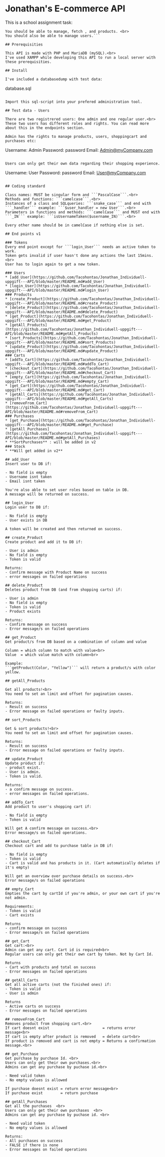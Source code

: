 # Jonathan's E-commerce API 

This is a school assignment task:
```Make an API for an e-commerce platform.<br>  
You should be able to manage, fetch , and products. <br>
You should also be able to manage users.```

## Prerequisities

This API is made with PHP and MariaDB (mySQL).<br>
I've used XAMPP while developing this API to run a local server with these prerequisities.

## Install

I've included a databasedump with test data:
```
database.sql
```

Import this sql-script into your prefered administration tool.

## Test data - Users

There are two registrered users: One admin and one regular user.<br>
These two users has different roles and rights. You can read more about this in the endpoints section.

Admin has the rights to manage products, users, shoppingcart and purchases etc:
```
Username: Admin
Password: password
Email: Admin@myCompany.com
```

Users can only get their own data regarding their shopping experience.

```
Username: User
Password: password
Email: User@myCompany.com
```

## Coding standard

Class names: MUST be singular form and ```PascalCase```.<br>
Methods and functions: ```camelcase```.<br>
Instances of a class and SQLqueries: ```snake_case``` and end with ```_handler``` example: ```$user_handler = new User```.<br>
Parameters in functions and methods: ```camelCase``` and MUST end with ```_IN``` example: ```isUsernameTaken($username_IN)```.<br>

Every other name should be in camelCase if nothing else is set.

## End points v1

### Tokens
Every end point except for ```login_User``` needs an active token to work.
Token gets invalid if user hasn't done any actions the last 15mins.<br>
User has to login again to get a new token.

### Users
* [add_User](https://github.com/Tacohontas/Jonathan_Individuell-uppgift---API/blob/master/README.md#add_User)
* [login_User](https://github.com/Tacohontas/Jonathan_Individuell-uppgift---API/blob/master/README.md#login_User)
### Products
* [create_Product](https://github.com/Tacohontas/Jonathan_Individuell-uppgift---API/blob/master/README.md#create_Product)
* [delete_Product](https://github.com/Tacohontas/Jonathan_Individuell-uppgift---API/blob/master/README.md#delete_Product)
* [get_Product](https://github.com/Tacohontas/Jonathan_Individuell-uppgift---API/blob/master/README.md#get_Product)
* [getAll_Products](https://github.com/Tacohontas/Jonathan_Individuell-uppgift---API/blob/master/README.md#getAll_Products)
* [sort_Products](https://github.com/Tacohontas/Jonathan_Individuell-uppgift---API/blob/master/README.md#sort_Products)
* [update_Product](https://github.com/Tacohontas/Jonathan_Individuell-uppgift---API/blob/master/README.md#update_Product)
### Carts
* [addTo_Cart](https://github.com/Tacohontas/Jonathan_Individuell-uppgift---API/blob/master/README.md#addTo_Cart)
* [checkout_Cart](https://github.com/Tacohontas/Jonathan_Individuell-uppgift---API/blob/master/README.md#checkout_Cart)
* [empty_Cart](https://github.com/Tacohontas/Jonathan_Individuell-uppgift---API/blob/master/README.md#empty_Cart)
* [get_Cart](https://github.com/Tacohontas/Jonathan_Individuell-uppgift---API/blob/master/README.md#get_Cart)
* [getAll_Carts](https://github.com/Tacohontas/Jonathan_Individuell-uppgift---API/blob/master/README.md#getAll_Carts)
* [removeFrom_Cart](https://github.com/Tacohontas/Jonathan_Individuell-uppgift---API/blob/master/README.md#removeFrom_Cart)
### Purchases
* [get_Purchase](https://github.com/Tacohontas/Jonathan_Individuell-uppgift---API/blob/master/README.md#get_Purchase)
* [getAll_Purchases](https://github.com/Tacohontas/Jonathan_Individuell-uppgift---API/blob/master/README.md#getAll_Purchases)
* **SortPurchases** : will be added in v2
### Stock
* **Will get added in v2**

## add_User
Insert user to DB if:

- No field is empty
- Username isnt taken 
- Email isnt taken

You're also able to set user roles based on table in DB.
A message will be returned on success.

## login_User
Login user to DB if:

- No field is empty
- User exists in DB

A token will be created and then returned on success.

## create_Product
Create product and add it to DB if:

- User is admin
- No field is empty
- Token is valid

Returns:
- Confirm message with Product Name on success
- error messages on failed operations

## delete_Product
Deletes product from DB (and from shopping carts) if:

- User is admin
- No field is empty
- Token is valid
- Product exists

Returns:
- Confirm message on success
- Error message/s on failed operations

## get_Product
Get product/s from DB based on a combination of column and value

Column = which column to match with value<br>
Value  = which value match with column<br>

Example:
```getProduct(Color, "Yellow")``` will return a product/s with color yellow. 

## getAll_Products

Get all products!<br>
You need to set an limit and offset for pagination causes.

Returns:
- Result on success
- Error message on failed operations or faulty inputs.

## sort_Products

Get & sort products!<br>
You need to set an limit and offset for pagination causes.

Returns:
- Result on success
- Error message on failed operations or faulty inputs.

## update_Product
Update product if:
- product exist.
- User is admin.
- Token is valid.

Returns:
- a confirm message on success.
- error messages on failed operations.

## addTo_Cart
Add product to user's shopping cart if:

- No field is empty
- Token is valid

Will get A confirm message on success.<br>
Error message/s on failed operations.

## checkout_Cart
Checkout cart and add to purchase table in DB if:

- No field is empty
- Token is valid
- Cart is valid and has products in it. (Cart automatically deletes if it's empty)

Will get an overview over purchase details on success.<br>
Error message/s on failed operations

## empty_Cart
Empties the cart by cartId if you're admin, or your own cart if you're not admin.

Requirements:
- Token is valid
- Cart exists

Returns 
- confirm message on success
- Error message/s on failed operations

## get_Cart
Get cart:<br>
Admin can get any cart. Cart id is required<br>
Regular users can only get their own cart by token. Not by Cart Id.

Returns
- Cart with products and total on success
- Error messages on failed operations

## getAll_Carts
Get all active carts (not the finished ones) if:
- Token is valid
- User is admin

Returns
- Active carts on success
- Error messages on failed operations

## removeFrom_Cart
Removes product from shopping cart.<br>
If cart doesnt exist                        = returns error message<br>
If cart is empty after product is removed   = delete cart<br>
If product is removed and cart is not empty = Returns a confirmation message.<br>

## get_Purchase
Get purchase by purchase Id. <br>
Users can only get their own purchases.<br>
Admins can get any purchase by puchase id.<br>

- Need valid token
- No empty values is allowed

If purchase doesnt exist = return error message<br>
If purchase exist        = return purchase

## getAll_Purchases
Get all the purchases  <br>
Users can only get their own purchases  <br>
Admins can get any purchase by puchase id. <br> 

- Need valid token
- No empty values is allowed

Returns:
- All purchases on success
- FALSE if there is none
- Error messages on failed operations

